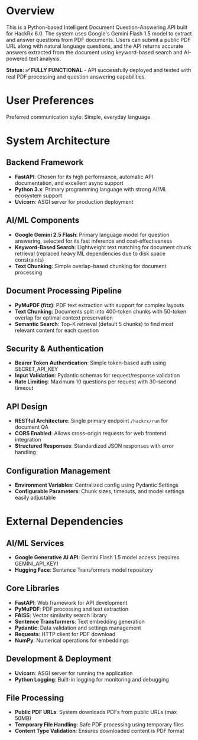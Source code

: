 # Overview

This is a Python-based Intelligent Document Question-Answering API built for HackRx 6.0. The system uses Google's Gemini Flash 1.5 model to extract and answer questions from PDF documents. Users can submit a public PDF URL along with natural language questions, and the API returns accurate answers extracted from the document using keyword-based search and AI-powered text analysis.

**Status: ✅ FULLY FUNCTIONAL** - API successfully deployed and tested with real PDF processing and question answering capabilities.

# User Preferences

Preferred communication style: Simple, everyday language.

# System Architecture

## Backend Framework
- **FastAPI**: Chosen for its high performance, automatic API documentation, and excellent async support
- **Python 3.x**: Primary programming language with strong AI/ML ecosystem support
- **Uvicorn**: ASGI server for production deployment

## AI/ML Components
- **Google Gemini 2.5 Flash**: Primary language model for question answering, selected for its fast inference and cost-effectiveness
- **Keyword-Based Search**: Lightweight text matching for document chunk retrieval (replaced heavy ML dependencies due to disk space constraints)
- **Text Chunking**: Simple overlap-based chunking for document processing

## Document Processing Pipeline
- **PyMuPDF (fitz)**: PDF text extraction with support for complex layouts
- **Text Chunking**: Documents split into 400-token chunks with 50-token overlap for optimal context preservation
- **Semantic Search**: Top-K retrieval (default 5 chunks) to find most relevant content for each question

## Security & Authentication
- **Bearer Token Authentication**: Simple token-based auth using SECRET_API_KEY
- **Input Validation**: Pydantic schemas for request/response validation
- **Rate Limiting**: Maximum 10 questions per request with 30-second timeout

## API Design
- **RESTful Architecture**: Single primary endpoint `/hackrx/run` for document QA
- **CORS Enabled**: Allows cross-origin requests for web frontend integration
- **Structured Responses**: Standardized JSON responses with error handling

## Configuration Management
- **Environment Variables**: Centralized config using Pydantic Settings
- **Configurable Parameters**: Chunk sizes, timeouts, and model settings easily adjustable

# External Dependencies

## AI/ML Services
- **Google Generative AI API**: Gemini Flash 1.5 model access (requires GEMINI_API_KEY)
- **Hugging Face**: Sentence Transformers model repository

## Core Libraries
- **FastAPI**: Web framework for API development
- **PyMuPDF**: PDF processing and text extraction
- **FAISS**: Vector similarity search library
- **Sentence Transformers**: Text embedding generation
- **Pydantic**: Data validation and settings management
- **Requests**: HTTP client for PDF download
- **NumPy**: Numerical operations for embeddings

## Development & Deployment
- **Uvicorn**: ASGI server for running the application
- **Python Logging**: Built-in logging for monitoring and debugging

## File Processing
- **Public PDF URLs**: System downloads PDFs from public URLs (max 50MB)
- **Temporary File Handling**: Safe PDF processing using temporary files
- **Content Type Validation**: Ensures downloaded content is PDF format